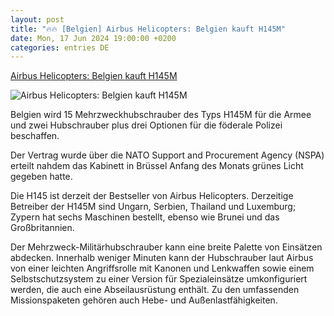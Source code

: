```yaml
---
layout: post
title: "🔥🔥 [Belgien] Airbus Helicopters: Belgien kauft H145M"
date: Mon, 17 Jun 2024 19:00:00 +0200
categories: entries DE
---
```

[Airbus Helicopters: Belgien kauft H145M](https://www.flugrevue.de/belgien-kauft-airbus-helicopters-h145m/)

![Airbus Helicopters: Belgien kauft H145M](https://imgr1.flugrevue.de/Belgien-kauft-15-Mehrzweckhubschrauber-des-Typs-H145M-fuer-die-Armee-und-zwei-Hubschrauber-plus-drei-Optionen-f-r-die-foederale-Polizei--169FullWidth-f672ed9d-2115802.jpg)

Belgien wird 15 Mehrzweckhubschrauber des Typs H145M für die Armee und zwei Hubschrauber plus drei Optionen für die föderale Polizei beschaffen.

Der Vertrag wurde über die NATO Support and Procurement Agency (NSPA) erteilt nahdem das Kabinett in Brüssel Anfang des Monats grünes Licht gegeben hatte.

Die H145 ist derzeit der Bestseller von Airbus Helicopters. Derzeitige Betreiber der H145M sind Ungarn, Serbien, Thailand und Luxemburg; Zypern hat sechs Maschinen bestellt, ebenso wie Brunei und das Großbritannien.

Der Mehrzweck-Militärhubschrauber kann eine breite Palette von Einsätzen abdecken. Innerhalb weniger Minuten kann der Hubschrauber laut Airbus von einer leichten Angriffsrolle mit Kanonen und Lenkwaffen sowie einem Selbstschutzsystem zu einer Version für Spezialeinsätze umkonfiguriert werden, die auch eine Abseilausrüstung enthält. Zu den umfassenden Missionspaketen gehören auch Hebe- und Außenlastfähigkeiten.

